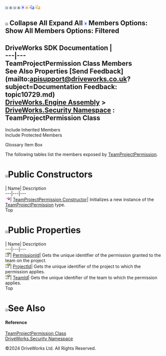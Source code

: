 ![](dotnetimages/collapse.gif) ![](dotnetimages/expand.gif) ![](dotnetimages/collapse.gif) ![](dotnetimages/expand.gif) ![](dotnetimages/drpdown.gif) ![](dotnetimages/drpdown_orange.gif) ![](dotnetimages/copycode.gif) ![](dotnetimages/copycodeHighlight.gif)

![](dotnetimages/collapse.gif) Collapse All Expand All ![](dotnetimages/drpdown.gif) Members Options: Show All  Members Options: Filtered   
---  
DriveWorks SDK Documentation  |   
---|---  
TeamProjectPermission Class Members   
See Also Properties [Send Feedback](mailto:apisupport@driveworks.co.uk?subject=Documentation Feedback: topic10729.md)  
[DriveWorks.Engine Assembly](topic2156.md) > [DriveWorks.Security Namespace](topic10574.md) : TeamProjectPermission Class  
---  
  
Include Inherited Members    
Include Protected Members  


Glossary Item Box

The following tables list the members exposed by [TeamProjectPermission](topic10729.md).

# ![](dotnetimages/collapse.gif)Public Constructors

| Name| Description  
---|---|---  
![Public Constructor](dotnetimages/publicConstructor.gif)| [TeamProjectPermission Constructor](topic10736.md)| Initializes a new instance of the [TeamProjectPermission](topic10729.md) type.   
Top

# ![](dotnetimages/collapse.gif)Public Properties

| Name| Description  
---|---|---  
![Public Property](dotnetimages/publicProperty.gif)| [PermissionId](topic10737.md)| Gets the unique identifier of the permission granted to the team on the project.   
![Public Property](dotnetimages/publicProperty.gif)| [ProjectId](topic10738.md)| Gets the unique identifier of the project to which the permission applies.   
![Public Property](dotnetimages/publicProperty.gif)| [TeamId](topic10739.md)| Gets the unique identifier of the team to which the permission applies.   
Top

# ![](dotnetimages/collapse.gif)See Also

#### Reference

[TeamProjectPermission Class](topic10729.md)   
[DriveWorks.Security Namespace](topic10574.md)

©2024 DriveWorks Ltd. All Rights Reserved.
